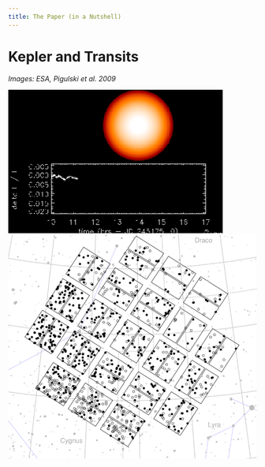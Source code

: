 ```yaml
---
title: The Paper (in a Nutshell)
---
```


# Kepler and Transits

*Images: ESA, Pigulski et al. 2009*

<div class="grid grid-cols-2 justify-center justify-items-center items-center min-h-100 -mt-5">
<div> 
  <img src="/images/transit-animation.webp" class="max-h-50 shadow-xlxs" />
</div>
<div class="">
<img src="/images/kepler.png" class="max-h-65 shadow-xl" />

</div>
</div>

<style>
  a {
    border-style: none !important;
  }

  a:hover {
    border-style: none !important;
  }

  .list li{
    margin-bottom: 1.8rem !important;
  }
</style>

